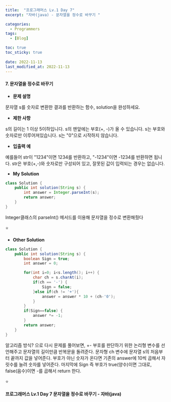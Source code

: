 ```yaml
---
title:  "프로그래머스 Lv.1 Day 7"
excerpt: "자바(java) - 문자열을 정수로 바꾸기 "

categories:
  - Programmers
tags:
  - [Blog]

toc: true
toc_sticky: true
 
date: 2022-11-13
last_modified_at: 2022-11-13
---
```


#### 7. 문자열을 정수로 바꾸기


- **문제 설명** 

문자열 s를 숫자로 변환한 결과를 반환하는 함수, solution을 완성하세요.

- **제한 사항**

s의 길이는 1 이상 5이하입니다.
s의 맨앞에는 부호(+, -)가 올 수 있습니다.
s는 부호와 숫자로만 이루어져있습니다.
s는 "0"으로 시작하지 않습니다.

- **입출력 예**

예를들어 str이 "1234"이면 1234를 반환하고, "-1234"이면 -1234를 반환하면 됩니다.
str은 부호(+,-)와 숫자로만 구성되어 있고, 잘못된 값이 입력되는 경우는 없습니다.



- **My Solution**

```java
class Solution {
    public int solution(String s) {
        int answer = Integer.parseInt(s);
        return answer;
    }
}
```
Integer클래스의 parseInt() 메서드를 이용해 문자열을 정수로 변환해줬다

⭐

- **Other Solution**

```java
class Solution {
    public int solution(String s) {
        boolean Sign = true;
        int answer = 0;

        for(int i=0; i<s.length(); i++) {
            char ch = s.charAt(i);
            if(ch == '-') {
                Sign = false;
            }else if(ch != '+'){
                answer = answer * 10 + (ch-'0');
            }
        }
        if(Sign==false) {
            answer *= -1;
        }
        return answer;
    }
}
```
알고리즘 방식? 으로 다시 문제를 풀어보면, +- 부호를 판단하기 위한 논리형 변수를 선언해주고 문자열의 길이만큼 반복문을 돌려준다. 문자형 ch 변수에 문자열 s의 처음부터 끝까지 값을 넣어준다. 부호가 아닌 숫자가 온다면 기존의 answer에 10씩 곱해서 자릿수를 늘려 숫자를 넣어준다.
마지막에 Sign 즉 부호가 true(양수)이면 그대로, false(음수)이면 -를 곱해서 return 한다.

⭐

**프로그래머스 Lv.1 Day 7 문자열을 정수로 바꾸기 - 자바(java)**